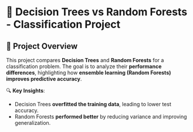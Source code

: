 # 🌳 Decision Trees vs Random Forests - Classification Project

## 📌 Project Overview
This project compares **Decision Trees** and **Random Forests** for a classification problem. The goal is to analyze their **performance differences**, highlighting how **ensemble learning (Random Forests) improves predictive accuracy**.  

🔍 **Key Insights**:  
- Decision Trees **overfitted the training data**, leading to lower test accuracy.  
- Random Forests **performed better** by reducing variance and improving generalization.

